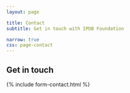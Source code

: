```yaml
---
layout: page

title: Contact
subtitle: Get in touch with IPDB Foundation

narrow: true
css: page-contact
---
```


## Get in touch



{% include form-contact.html %}

